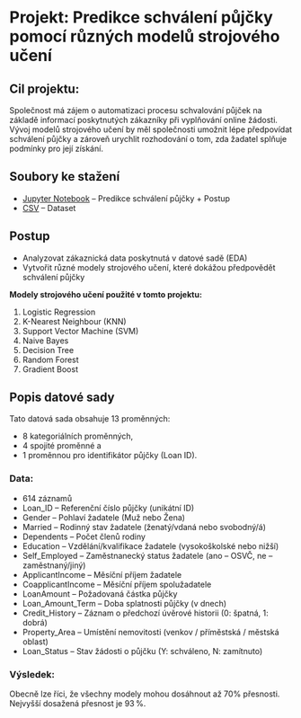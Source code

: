 # Projekt: Predikce schválení půjčky pomocí různých modelů strojového učení 

## Cil projektu:

Společnost má zájem o automatizaci procesu schvalování půjček na základě informací poskytnutých zákazníky při vyplňování online žádosti. Vývoj modelů strojového učení by měl společnosti umožnit lépe předpovídat schválení půjčky a zároveň urychlit rozhodování o tom, zda žadatel splňuje podmínky pro její získání.

##  Soubory ke stažení
-  [Jupyter Notebook](predikce-schvaleni-pujcky.ipynb) – Predikce schválení půjčky + Postup
-  [CSV](loan.csv) – Dataset


## Postup 
*   Analyzovat zákaznická data poskytnutá v datové sadě (EDA)
*   Vytvořit různé modely strojového učení, které dokážou předpovědět schválení půjčky



**Modely strojového učení použité v tomto projektu:** 
1. Logistic Regression
2. K-Nearest Neighbour (KNN)
3. Support Vector Machine (SVM)
4. Naive Bayes
5. Decision Tree
6. Random Forest
7. Gradient Boost


## Popis datové sady
Tato datová sada obsahuje 13 proměnných:
* 8 kategoriálních proměnných,
* 4 spojité proměnné a
* 1 proměnnou pro identifikátor půjčky (Loan ID).



### Data: 
* 614 záznamů
* Loan_ID – Referenční číslo půjčky (unikátní ID)
* Gender – Pohlaví žadatele (Muž nebo Žena)
* Married – Rodinný stav žadatele (ženatý/vdaná nebo svobodný/á)
* Dependents – Počet členů rodiny
* Education – Vzdělání/kvalifikace žadatele (vysokoškolské nebo nižší)
* Self_Employed – Zaměstnanecký status žadatele (ano – OSVČ, ne – zaměstnaný/jiný)
* ApplicantIncome – Měsíční příjem žadatele
* CoapplicantIncome – Měsíční příjem spolužadatele
* LoanAmount – Požadovaná částka půjčky
* Loan_Amount_Term – Doba splatnosti půjčky (v dnech)
* Credit_History – Záznam o předchozí úvěrové historii (0: špatná, 1: dobrá)
* Property_Area – Umístění nemovitosti (venkov / příměstská / městská oblast)
* Loan_Status – Stav žádosti o půjčku (Y: schváleno, N: zamítnuto)

### Výsledek:
Obecně lze říci, že všechny modely mohou dosáhnout až 70% přesnosti.
Nejvyšší dosažená přesnost je 93 %.
